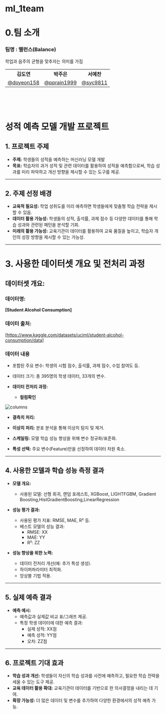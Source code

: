 # ml_1team
# 0.팀 소개

### 팀명 : 밸런스(Balance)

학업과 음주의 균형을 맞추자는 의미를 가짐




<table align=center>
<tbody>
<tr>
<td align=center><b>김도연</b></td>
<td align=center><b>박주은</b></td>
<td align=center><b>서예찬</b></td>

</tr>

<tr>
<td><a href="https://github.com/youngseo98"><div align=center>@doyeon158</div></a></td>
<td><a href="https://github.com/yujitaeng"><div align=center>@pprain1999</div></a></td>

<td><a href="https://github.com/Hack012"><div align=center>@syc9811</div></a></td>

</tr>
</tbody>
</table>

<br><br><br>



# 성적 예측 모델 개발 프로젝트

## 1. 프로젝트 주제
- **주제:** 학생들의 성적을 예측하는 머신러닝 모델 개발
- **목표:** 학습자의 과거 성적 및 관련 데이터를 활용하여 성적을 예측함으로써, 학습 성과를 미리 파악하고 개선 방향을 제시할 수 있는 도구를 제공.

---

## 2. 주제 선정 배경
- **교육적 필요성:** 학업 성취도를 미리 예측하면 학생들에게 맞춤형 학습 전략을 제시할 수 있음.
- **데이터 활용 가능성:** 학생들의 성적, 출석률, 과제 점수 등 다양한 데이터를 통해 학습 성과와 관련된 패턴을 분석할 기회.
- **미래의 활용 가능성:** 교육기관이 데이터를 활용하여 교육 품질을 높이고, 학습자 개인의 성장 방향을 제시할 수 있는 가능성.

---

# 3. 사용한 데이터셋 개요 및 전처리 과정
## **데이터셋 개요:**
### **데이터명:**
  **[Student Alcohol Consumption]**
### **데이터 출처:**
[https://www.kaggle.com/datasets/uciml/student-alcohol-consumption/data]
### **데이터 내용**
  - 포함된 주요 변수: 학생의 시험 점수, 출석률, 과제 점수, 수업 참여도 등.
  - 데이터 크기: 총 395명의 학생 데이터, 33개의 변수.
  
- **데이터 전처리 과정:**
  - **컬럼확인**
  





 ![columns](https://github.com/user-attachments/assets/19c7dea8-5fad-4f02-ac0d-20baf6a43260)

  - **결측치 처리:**
 
  - **이상치 처리:** 분포 분석을 통해 이상치 탐지 및 제거.
  - **스케일링:** 모델 학습 성능 향상을 위해 변수 정규화/표준화.
  - **특성 선택:** 주요 변수(Feature)만을 선정하여 데이터 차원 축소.

---

## 4. 사용한 모델과 학습 성능 측정 결과
- **모델 개요:**
  - 사용된 모델: 선형 회귀, 랜덤 포레스트, XGBoost, LIGHTFGBM, Gradient Boosting,HistGradientBoosting,LinearRegression
   

- **성능 평가 결과:**
  - 사용된 평가 지표: RMSE, MAE, R² 등.
  - 베스트 모델의 성능 결과:
    - RMSE: XX
    - MAE: YY
    - R²: ZZ

- **성능 향상을 위한 노력:**
  - 데이터 전처리 개선(예: 추가 특성 생성).
  - 하이퍼파라미터 최적화.
  - 앙상블 기법 적용.

---

## 5. 실제 예측 결과
- **예측 예시:**
  - 예측값과 실제값 비교 표/그래프 제공.
  - 특정 학생 데이터에 대한 예측 결과:
    - 실제 성적: XX점
    - 예측 성적: YY점
    - 오차: ZZ점

---

## 6. 프로젝트 기대 효과
- **학습 성과 개선:** 학생들이 자신의 학습 성과를 사전에 예측하고, 필요한 학습 전략을 세울 수 있는 도구 제공.
- **교육 데이터 활용 확대:** 교육기관이 데이터를 기반으로 한 의사결정을 내리는 데 기여.
- **확장 가능성:** 더 많은 데이터 및 변수를 추가하여 다양한 환경에서의 성적 예측 가능.
